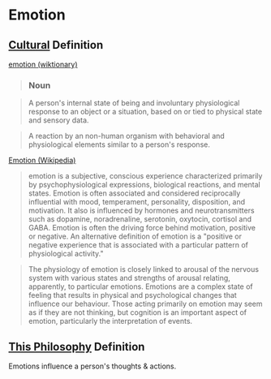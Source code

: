 # Emotion

## [Cultural](./culture.md) Definition

<a href="http://en.wiktionary.org/wiki/emotion" target="_blank">emotion (wiktionary)</a>

> ### Noun

> A person's internal state of being and involuntary physiological response to an object or a situation, based on or tied to physical state and sensory data.

> A reaction by an non-human organism with behavioral and physiological elements similar to a person's response.

<a href="https://en.wikipedia.org/wiki/Emotion" target="_blank">Emotion (Wikipedia)</a>

> emotion is a subjective, conscious experience characterized primarily by psychophysiological expressions, biological reactions, and mental states. Emotion is often associated and considered reciprocally influential with mood, temperament, personality, disposition, and motivation. It also is influenced by hormones and neurotransmitters such as dopamine, noradrenaline, serotonin, oxytocin, cortisol and GABA. Emotion is often the driving force behind motivation, positive or negative. An alternative definition of emotion is a "positive or negative experience that is associated with a particular pattern of physiological activity."

> The physiology of emotion is closely linked to arousal of the nervous system with various states and strengths of arousal relating, apparently, to particular emotions. Emotions are a complex state of feeling that results in physical and psychological changes that influence our behaviour. Those acting primarily on emotion may seem as if they are not thinking, but cognition is an important aspect of emotion, particularly the interpretation of events.

## [This Philosophy](./this-philosophy.md) Definition

Emotions influence a person's thoughts & actions.
